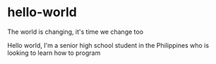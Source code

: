 # hello-world
The world is changing, it's time we change too

Hello world, I'm a senior high school student in the Philippines who is looking to learn how to program
